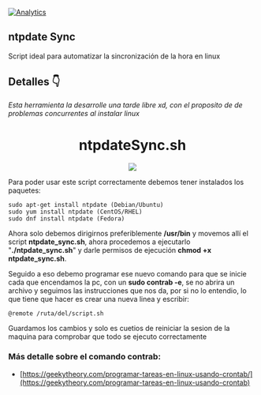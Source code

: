 
[![Analytics](https://gabeacon.irvinlim.com/UA-4677001-16/Plantilla-de-repositorio/readme?useReferer)](https://github.com/Kal-024/ntpSync/)

## ntpdate Sync
Script ideal para automatizar la sincronización de la hora en linux

## Detalles 👇


*Esta herramienta la desarrolle una tarde libre xd, con el proposito de de problemas concurrentes al instalar linux*

<h1 align="center"> ntpdateSync.sh</h1>
<p align="center"><img src="https://images.unsplash.com/photo-1594904351111-a072f80b1a71?ixid=MnwxMjA3fDB8MHxwaG90by1wYWdlfHx8fGVufDB8fHx8&ixlib=rb-1.2.1&auto=format&fit=crop&w=735&q=80"/></p> 

Para poder usar este script correctamente debemos tener instalados los paquetes:
```
sudo apt-get install ntpdate (Debian/Ubuntu)
sudo yum install ntpdate (CentOS/RHEL)
sudo dnf install ntpdate (Fedora)
```
 Ahora solo debemos dirigirnos preferiblemente **/usr/bin** y movemos allí el script
 **ntpdate_sync.sh**, ahora procedemos a ejecutarlo "**./ntpdate_sync.sh**" y darle permisos
 de ejecución **chmod +x ntpdate_sync.sh**.
 
 Seguido a eso debemo programar ese nuevo comando para que se inicie cada que encendamos la
 pc, con un **sudo contrab -e**, se no abrira un archivo y seguimos las instrucciones que nos da,
 por si no lo entendio, lo que tiene que hacer es crear una nueva linea y escribir:
 ```
 @remote /ruta/del/script.sh
 ```
 Guardamos los cambios y solo es cuetios de reiniciar la sesion de la maquina para comprobar que todo se ejecuto correctamente
 
 ### Más detalle sobre el comando contrab: ###
 * [https://geekytheory.com/programar-tareas-en-linux-usando-crontab/](https://geekytheory.com/programar-tareas-en-linux-usando-crontab)
 
